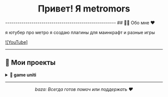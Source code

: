<h1 align="center"> Привет! Я metromors </h1>
-------------------------------------------------------
## 🧑‍💻 Обо мне ♥

я ютубер про метро я создаю плагины для маинкрафт и разные игры 

[![YouTube]]((https://www.youtube.com/@metromors))

---

## 🚀 Мои проекты

<details>
  <summary><b>📂 game uniti </b></summary>
  <p>Игра на юнити про Pac-Men это версия игры сложнее оригинала.</p>
</details>

---

<p align="center">
  <i>baza:
  Всегда готов помоч или поддержать ♥ </i>
</p>
